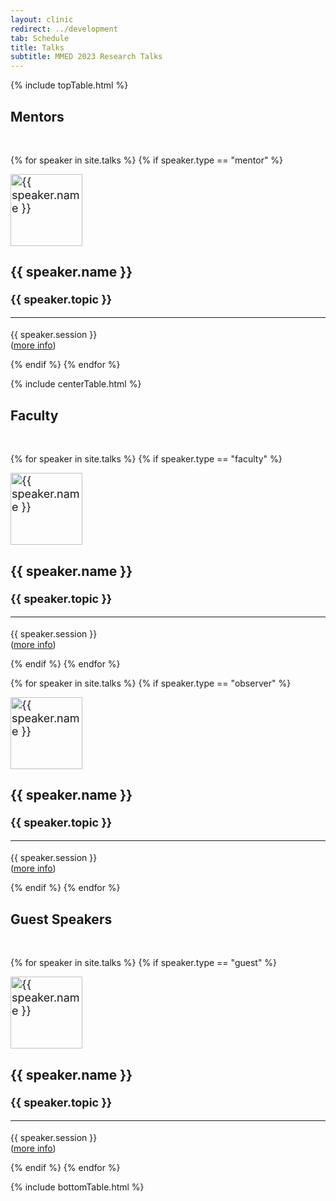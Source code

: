 ```yaml
---
layout: clinic
redirect: ../development
tab: Schedule
title: Talks
subtitle: MMED 2023 Research Talks
---
```


{% include topTable.html %}

## Mentors<br>

<br>

{% for speaker in site.talks %}
  {% if speaker.type == "mentor" %}
  <div class="team-member media" style="font-size:18px">
    <img src="{{site.url}}{{site.path}}/assets/img/{{speaker.img}}" class="media-object img-circle pull-left" alt="{{ speaker.name }}" height="115" />
    <div class="media-body">
      <h3 class="media-heading team-name">{{ speaker.name }}</h3>
      <strong>{{ speaker.topic }}</strong>
      <hr class="pull-left">
      <div class="clearfix"></div>
      <p style="font-size:14px"> {{ speaker.session }}<br>(<a href="{{site.subdomainurl}}/{{ speaker.id | downcase }}">more info</a>)</p>
  </div><!-- media-body -->
</div><!-- team-member media -->
  {% endif %}
{% endfor %}

{% include centerTable.html %}

## Faculty

<br>

{% for speaker in site.talks %}
  {% if speaker.type == "faculty" %}
  <div class="team-member media" style="font-size:18px">
    <img src="{{site.url}}{{site.path}}/assets/img/{{speaker.img}}" class="media-object img-circle pull-left" alt="{{ speaker.name }}" height="115" />
    <div class="media-body">
      <h3 class="media-heading team-name">{{ speaker.name }}</h3>
      <strong>{{ speaker.topic }}</strong>
      <hr class="pull-left">
      <div class="clearfix"></div>
      <p style="font-size:14px"> {{ speaker.session }}<br>(<a href="{{site.subdomainurl}}/{{ speaker.id | downcase }}">more info</a>)</p>
  </div><!-- media-body -->
</div><!-- team-member media -->
  {% endif %}
{% endfor %}

{% for speaker in site.talks %}
  {% if speaker.type == "observer" %}
  <div class="team-member media" style="font-size:18px">
    <img src="{{site.url}}{{site.path}}/assets/img/{{speaker.img}}" class="media-object img-circle pull-left" alt="{{ speaker.name }}" height="115" />
    <div class="media-body">
      <h3 class="media-heading team-name">{{ speaker.name }}</h3>
      <strong>{{ speaker.topic }}</strong>
      <hr class="pull-left">
      <div class="clearfix"></div>
      <p style="font-size:14px"> {{ speaker.session }}<br>(<a href="{{site.subdomainurl}}/{{ speaker.id | downcase }}">more info</a>)</p>
  </div><!-- media-body -->
</div><!-- team-member media -->
  {% endif %}
{% endfor %}

<br>

## Guest Speakers

<br>

{% for speaker in site.talks %}
  {% if speaker.type == "guest" %}
  <div class="team-member media" style="font-size:18px">
    <img src="{{site.url}}{{site.path}}/assets/img/{{speaker.img}}" class="media-object img-circle pull-left" alt="{{ speaker.name }}" height="115" />
    <div class="media-body">
      <h3 class="media-heading team-name">{{ speaker.name }}</h3>
      <strong>{{ speaker.topic }}</strong>
      <hr class="pull-left">
      <div class="clearfix"></div>
      <p style="font-size:14px"> {{ speaker.session }}<br>(<a href="{{site.subdomainurl}}/{{ speaker.id | downcase }}">more info</a>)</p>
  </div><!-- media-body -->
</div><!-- team-member media -->
  {% endif %}
{% endfor %}

{% include bottomTable.html %}
